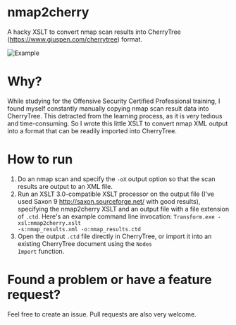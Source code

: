 # nmap2cherry
A hacky XSLT to convert nmap scan results into CherryTree (<https://www.giuspen.com/cherrytree>) format.

![Example](https://user-images.githubusercontent.com/1066366/36130429-ca24aa96-103a-11e8-8f78-bdb98cac1142.PNG)

# Why?
While studying for the Offensive Security Certified Professional training, I found myself constantly manually copying nmap scan result data into CherryTree. This detracted from the learning process, as it is very tedious and time-consuming. So I wrote this little XSLT to convert nmap XML output into a format that can be readily imported into CherryTree.

# How to run
1. Do an nmap scan and specify the <code>-oX</code> output option so that the scan results are output to an XML file.
2. Run an XSLT 3.0-compatible XSLT processor on the output file (I've used Saxon 9 <http://saxon.sourceforge.net/> with good results), specifying the nmap2cherry XSLT and an output file with a file extension of <code>.ctd</code>. Here's an example command line invocation: <code>Transform.exe \-xsl:nmap2cherry.xslt \-s:nmap\_results.xml -o:nmap\_results.ctd</code>
3. Open the output <code>.ctd</code> file directly in CherryTree, or import it into an existing CherryTree document using the <code>Nodes Import</code> function.

# Found a problem or have a feature request?
Feel free to create an issue. Pull requests are also very welcome.
